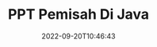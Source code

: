 ---
############################# Static ############################
layout: "auto-gen-merger"
date: 2022-09-20T10:46:43
draft: false
otherformats: tex vdx vsdm vsdx vssm vssx vstm vstx vsx vtx xlam xls xlsb xlsm xlsx xlt

############################# Head ############################
head_title: "Pisahkan PPT menjadi Beberapa File di Java"
head_description: "Pisahkan satu file PPT menjadi beberapa file berdasarkan nomor halaman, interval halaman, halaman genap atau ganjil menggunakan API penggabungan dokumen."

############################# Header ############################
title: "PPT Pemisah Di Java"
description: "Pisahkan PPT dengan beberapa baris kode Java."
bg_image: "https://cms.admin.containerize.com/templates/aspose/App_Themes/V3/images/bg/header1.png"
bg_overlay: false
button:
    enable: true
    icon: "fas fa-arrow-down"
    label: "Unduh Uji Coba Gratis"
    link: "https://downloads.groupdocs.com/merger/java"

############################# SubMenu ############################
submenu:
    enable: true

    left:
        img_alt: "GroupDocs.Merger for Java"
        image: "https://cms.admin.containerize.com/templates/groupdocs/images/product-logos/90x90-noborder/groupdocs-merger-java.png"
        product: "GroupDocs.Merger"
        platform: "Java"

    middle:
        button:

            # button loop
            - link: "https://apireference.groupdocs.com/merger/java"
              text: "Referensi API"

            # button loop
            - link: "https://github.com/groupdocs-merger"
              text: "Contoh Kode"

            # button loop
            - link: "https://products.groupdocs.app/merger/family"
              text: "Demo Langsung"

            # button loop
            - link: "https://purchase.groupdocs.com/pricing/merger/java"
              text: "Harga"

    right:
        link_download: "https://downloads.groupdocs.com/merger"
        link_learn: "https://docs.groupdocs.com/merger/java"
        link_buy: "https://purchase.groupdocs.com"

############################# About ############################
about:
    enable: true
    title: "Tentang GroupDocs.Merger for Java API"
    content: |
        Pustaka [GroupDocs.Merger for Java](/id/merger/java/) menawarkan solusi sederhana untuk menggabungkan & memisahkan berbagai format dokumen dengan aman termasuk PDF, Microsoft Office (Word, Excel, PowerPoint, OneNote), OpenDocument, HTML, gambar, dan banyak lainnya dalam aplikasi Java. Dengan menambahkan hanya beberapa baris kode, lakukan beberapa operasi dokumen seperti memindahkan, menghapus, memutar, menukar, mengekstrak, atau mengubah orientasi halaman di dalam dokumen. API penggabungan dokumen juga mendukung pratinjau halaman dokumen sebagai gambar untuk menganalisis struktur dokumen, pemformatan, dan konten pada halaman.
        
        GroupDocs.Merger API adalah pilihan tepat untuk solusi perusahaan yang membutuhkan fitur pemisahan file. API ini didukung dengan baik di semua sistem operasi dan platform utama termasuk J2SE 7.0 (1.7), J2SE 8.0 (1.8), Java 10.

############################# Steps ############################
steps:
    enable: true
    title_left: "Pisahkan PPT File Berdasarkan Halaman di Java"
    content_left: |
        [GroupDocs.Merger for Java](/id/merger/java/) memudahkan pengembang Java untuk membagi satu file PPT menjadi beberapa file yang dihasilkan dengan menerapkan beberapa langkah mudah.
        
        * Inisialisasi **SplitOptions** dengan format jalur file output.
        * Buat instance baru **Merger** dan teruskan jalur dokumen sumber sebagai parameter konstruktor.
        * Panggil **split** dan teruskan objek **SplitOptions** untuk menyimpan dokumen yang dihasilkan.

    title_right: "Persyaratan sistem"
    content_right: |
        GroupDocs.Merger for Java API didukung di semua platform dan sistem operasi utama. Sebelum menjalankan kode di bawah ini, pastikan Anda telah menginstal prasyarat berikut di sistem Anda.

        * Sistem Operasi: Microsoft Windows, Linux, MacOS
        * Lingkungan Pengembangan: NetBeans, IntelliJ IDEA, Eclipse
        * Kerangka kerja: J2SE 7.0 (1.7), J2SE 8.0 (1.8), Java 10
        * Unduh versi terbaru GroupDocs.Merger for Java dari [Maven](https://repository.groupdocs.com/webapp/#/artifacts/browse/tree/General/repo/com/groupdocs/groupdocs-merger)
         
    code: |
     {{% merger/additional-styles %}}
     {{< merger/code-merger title="Cara membagi file PPT menggunakan kode contoh Java">}}

        ```java    
        // Pisahkan file PPT menggunakan GroupDocs.Merger untuk Java API
        String filePath = "input.ppt";
        String filePathOut = "output.ppt";
        
        // Inisialisasi kelas SplitOptions dengan format jalur file keluaran
        SplitOptions splitOptions = new SplitOptions(filePathOut, new int[] { 3, 6, 8 });

        // Instansiasi Penggabungan dengan dokumen masukan PPT
        Merger merger = new Merger(filePath);

        // Panggil metode split dan berikan objek SplitOptions untuk menyimpan dokumen yang dihasilkan
        merger.split(splitOptions);
        ```
     {{< /merger/code-merger >}}

############################# Demos ############################
demos:
    enable: true
    title: "Demo Langsung - Pisahkan PPT File Online"
    content: |
       Pisahkan file PPT sekarang juga dengan mengunjungi situs web [GroupDocs.Merger Live Demo](https://products.groupdocs.app/splitter/ppt).
       Demo langsung memiliki manfaat sebagai berikut.
        
############################# About Formats ############################
about_formats:
    enable: true

############################# More Formats ############################
more_formats:
    enable: true
    title: "Pisahkan File dari Format Lain"
    content: |
        Java mendokumentasikan penggabungan & API pemisahan untuk format file dan gambar. Pisahkan beberapa format file populer seperti yang dinyatakan di bawah ini.

############################# Back to top ###############################
back_to_top:
    enable: true
---